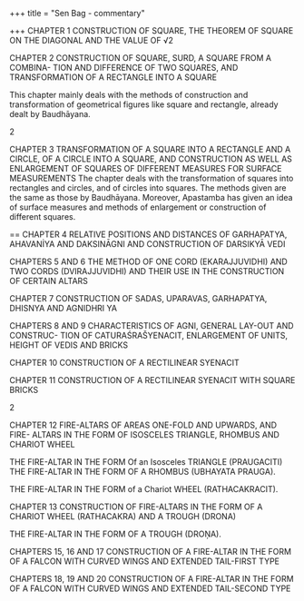 +++
title = "Sen Bag - commentary"

+++
CHAPTER 1 
CONSTRUCTION OF SQUARE, THE THEOREM OF SQUARE ON THE 
DIAGONAL AND THE VALUE OF √2 












CHAPTER 2 
CONSTRUCTION OF SQUARE, SURD, A SQUARE FROM A COMBINA- TION AND DIFFERENCE OF TWO SQUARES, AND TRANSFORMATION 
OF A RECTANGLE INTO A SQUARE 

This chapter mainly deals with the methods of construction and transformation of geometrical figures like square and rectangle, already dealt by Baudhāyana. 




2






CHAPTER 3 
TRANSFORMATION OF A SQUARE INTO A RECTANGLE AND A CIRCLE, OF A CIRCLE INTO A SQUARE, AND CONSTRUCTION AS WELL AS ENLARGEMENT OF SQUARES OF DIFFERENT MEASURES FOR SURFACE MEASUREMENTS 
The chapter deals with the transformation of squares into rectangles and circles, and of circles into squares. The methods given are the same as those by Baudhāyana. Moreover, Apastamba has given an idea of surface measures and methods of enlargement or construction of different squares. 




== 
CHAPTER 4 
RELATIVE POSITIONS AND DISTANCES OF GARHAPATYA, AHAVANİYA AND DAKSINĀGNI AND CONSTRUCTION 
OF DARSIKYĀ VEDI 





CHAPTERS 5 AND 6 
THE METHOD OF ONE CORD (EKARAJJUVIDHI) AND TWO CORDS (DVIRAJJUVIDHI) AND THEIR USE IN THE CONSTRUCTION OF CERTAIN ALTARS 


















CHAPTER 7 
CONSTRUCTION OF SADAS, UPARAVAS, GARHAPATYA, DHISNYA 
AND AGNIDHRI YA 





CHAPTERS 8 AND 9 
CHARACTERISTICS OF AGNI, GENERAL LAY-OUT AND CONSTRUC- TION OF CATURAŚRAŠYENACIT, ENLARGEMENT OF UNITS, HEIGHT 
OF VEDIS AND BRICKS 



CHAPTER 10 
CONSTRUCTION OF A RECTILINEAR SYENACIT 





CHAPTER 11 
CONSTRUCTION OF A RECTILINEAR SYENACIT WITH SQUARE 
BRICKS 





2 


CHAPTER 12 
FIRE-ALTARS OF AREAS ONE-FOLD AND UPWARDS, AND FIRE- ALTARS IN THE FORM OF ISOSCELES TRIANGLE, RHOMBUS AND 
CHARIOT WHEEL 



THE FIRE-ALTAR IN THE FORM Of an Isosceles TRIANGLE (PRAUGACITI) 
THE FIRE-ALTAR IN THE FORM OF A RHOMBUS (UBHAYATA PRAUGA). 

THE FIRE-ALTAR IN THE FORM of a Chariot WHEEL (RATHACAKRACIT). 

CHAPTER 13 
CONSTRUCTION OF FIRE-ALTARS IN THE FORM OF A CHARIOT 
WHEEL (RATHACAKRA) AND A TROUGH (DRONA) 

THE FIRE-ALTAR IN THE FORM OF A TROUGH (DROŅA). 




CHAPTERS 15, 16 AND 17 
CONSTRUCTION OF A FIRE-ALTAR IN THE FORM OF A FALCON WITH CURVED WINGS AND EXTENDED TAIL-FIRST TYPE 


















CHAPTERS 18, 19 AND 20 
CONSTRUCTION OF A FIRE-ALTAR IN THE FORM OF A FALCON 
WITH CURVED WINGS AND EXTENDED TAIL-SECOND TYPE 





 




 
